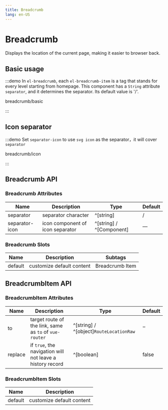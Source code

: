 ```yaml
---
title: Breadcrumb
lang: en-US
---
```


# Breadcrumb

Displays the location of the current page, making it easier to browser back.

## Basic usage

:::demo In `el-breadcrumb`, each `el-breadcrumb-item` is a tag that stands for every level starting from homepage. This component has a `String` attribute `separator`, and it determines the separator. Its default value is '/'.

breadcrumb/basic

:::

## Icon separator

:::demo Set `separator-icon` to use `svg icon` as the separator，it will cover `separator`

breadcrumb/icon

:::

## Breadcrumb API

### Breadcrumb Attributes

| Name           | Description                      | Type                     | Default |
| -------------- | -------------------------------- | ------------------------ | ------- |
| separator      | separator character              | ^[string]                | /       |
| separator-icon | icon component of icon separator | ^[string] / ^[Component] | —       |

### Breadcrumb Slots

| Name    | Description               | Subtags         |
| ------- | ------------------------- | --------------- |
| default | customize default content | Breadcrumb Item |

## BreadcrumbItem API

### BreadcrumbItem Attributes

| Name    | Description                                               | Type                                    | Default |
| ------- | --------------------------------------------------------- | --------------------------------------- | ------- |
| to      | target route of the link, same as `to` of `vue-router`    | ^[string] / ^[object]`RouteLocationRaw` | ''      |
| replace | if `true`, the navigation will not leave a history record | ^[boolean]                              | false   |

### BreadcrumbItem Slots

| Name    | Description               |
| ------- | ------------------------- |
| default | customize default content |
